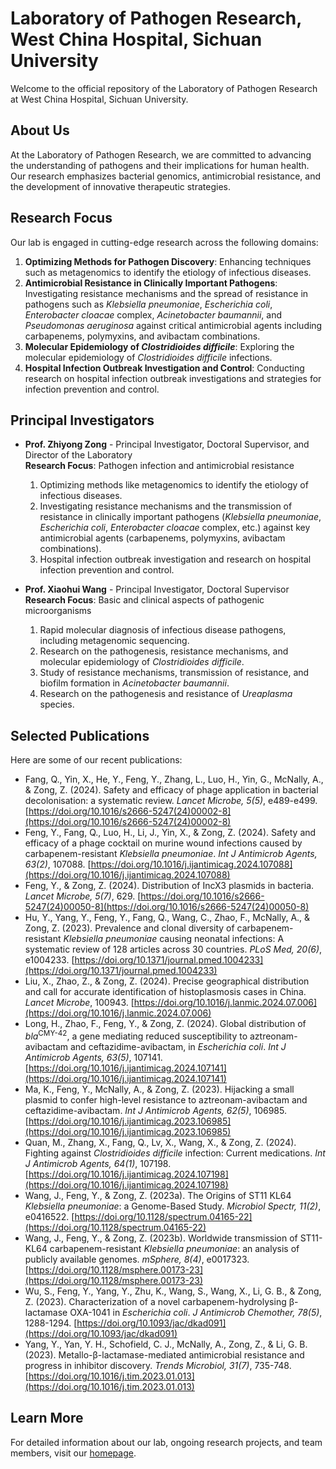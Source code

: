 # Laboratory of Pathogen Research, West China Hospital, Sichuan University

Welcome to the official repository of the Laboratory of Pathogen Research at West China Hospital, Sichuan University.

## About Us

At the Laboratory of Pathogen Research, we are committed to advancing the understanding of pathogens and their implications for human health. Our research emphasizes bacterial genomics, antimicrobial resistance, and the development of innovative therapeutic strategies.

## Research Focus

Our lab is engaged in cutting-edge research across the following domains:

1. **Optimizing Methods for Pathogen Discovery**: Enhancing techniques such as metagenomics to identify the etiology of infectious diseases.
2. **Antimicrobial Resistance in Clinically Important Pathogens**: Investigating resistance mechanisms and the spread of resistance in pathogens such as *Klebsiella pneumoniae*, *Escherichia coli*, *Enterobacter cloacae* complex, *Acinetobacter baumannii*, and *Pseudomonas aeruginosa* against critical antimicrobial agents including carbapenems, polymyxins, and avibactam combinations.
3. **Molecular Epidemiology of *Clostridioides difficile***: Exploring the molecular epidemiology of *Clostridioides difficile* infections.
4. **Hospital Infection Outbreak Investigation and Control**: Conducting research on hospital infection outbreak investigations and strategies for infection prevention and control.

## Principal Investigators

- **Prof. Zhiyong Zong** - Principal Investigator, Doctoral Supervisor, and Director of the Laboratory  
  **Research Focus**: Pathogen infection and antimicrobial resistance  
  1. Optimizing methods like metagenomics to identify the etiology of infectious diseases.  
  2. Investigating resistance mechanisms and the transmission of resistance in clinically important pathogens (*Klebsiella pneumoniae*, *Escherichia coli*, *Enterobacter cloacae* complex, etc.) against key antimicrobial agents (carbapenems, polymyxins, avibactam combinations).  
  3. Hospital infection outbreak investigation and research on hospital infection prevention and control.

- **Prof. Xiaohui Wang** - Principal Investigator, Doctoral Supervisor  
  **Research Focus**: Basic and clinical aspects of pathogenic microorganisms  
  1. Rapid molecular diagnosis of infectious disease pathogens, including metagenomic sequencing.  
  2. Research on the pathogenesis, resistance mechanisms, and molecular epidemiology of *Clostridioides difficile*.  
  3. Study of resistance mechanisms, transmission of resistance, and biofilm formation in *Acinetobacter baumannii*.  
  4. Research on the pathogenesis and resistance of *Ureaplasma* species.

## Selected Publications

Here are some of our recent publications:

- Fang, Q., Yin, X., He, Y., Feng, Y., Zhang, L., Luo, H., Yin, G., McNally, A., & Zong, Z. (2024). Safety and efficacy of phage application in bacterial decolonisation: a systematic review. *Lancet Microbe, 5(5)*, e489-e499. [https://doi.org/10.1016/s2666-5247(24)00002-8](https://doi.org/10.1016/s2666-5247(24)00002-8)
- Feng, Y., Fang, Q., Luo, H., Li, J., Yin, X., & Zong, Z. (2024). Safety and efficacy of a phage cocktail on murine wound infections caused by carbapenem-resistant *Klebsiella pneumoniae*. *Int J Antimicrob Agents, 63(2)*, 107088. [https://doi.org/10.1016/j.ijantimicag.2024.107088](https://doi.org/10.1016/j.ijantimicag.2024.107088)
- Feng, Y., & Zong, Z. (2024). Distribution of IncX3 plasmids in bacteria. *Lancet Microbe, 5(7)*, 629. [https://doi.org/10.1016/s2666-5247(24)00050-8](https://doi.org/10.1016/s2666-5247(24)00050-8)
- Hu, Y., Yang, Y., Feng, Y., Fang, Q., Wang, C., Zhao, F., McNally, A., & Zong, Z. (2023). Prevalence and clonal diversity of carbapenem-resistant *Klebsiella pneumoniae* causing neonatal infections: A systematic review of 128 articles across 30 countries. *PLoS Med, 20(6)*, e1004233. [https://doi.org/10.1371/journal.pmed.1004233](https://doi.org/10.1371/journal.pmed.1004233)
- Liu, X., Zhao, Z., & Zong, Z. (2024). Precise geographical distribution and call for accurate identification of histoplasmosis cases in China. *Lancet Microbe*, 100943. [https://doi.org/10.1016/j.lanmic.2024.07.006](https://doi.org/10.1016/j.lanmic.2024.07.006)
- Long, H., Zhao, F., Feng, Y., & Zong, Z. (2024). Global distribution of *bla*<sup>CMY-42</sup>, a gene mediating reduced susceptibility to aztreonam-avibactam and ceftazidime-avibactam, in *Escherichia coli*. *Int J Antimicrob Agents, 63(5)*, 107141. [https://doi.org/10.1016/j.ijantimicag.2024.107141](https://doi.org/10.1016/j.ijantimicag.2024.107141)
- Ma, K., Feng, Y., McNally, A., & Zong, Z. (2023). Hijacking a small plasmid to confer high-level resistance to aztreonam-avibactam and ceftazidime-avibactam. *Int J Antimicrob Agents, 62(5)*, 106985. [https://doi.org/10.1016/j.ijantimicag.2023.106985](https://doi.org/10.1016/j.ijantimicag.2023.106985)
- Quan, M., Zhang, X., Fang, Q., Lv, X., Wang, X., & Zong, Z. (2024). Fighting against *Clostridioides difficile* infection: Current medications. *Int J Antimicrob Agents, 64(1)*, 107198. [https://doi.org/10.1016/j.ijantimicag.2024.107198](https://doi.org/10.1016/j.ijantimicag.2024.107198)
- Wang, J., Feng, Y., & Zong, Z. (2023a). The Origins of ST11 KL64 *Klebsiella pneumoniae*: a Genome-Based Study. *Microbiol Spectr, 11(2)*, e0416522. [https://doi.org/10.1128/spectrum.04165-22](https://doi.org/10.1128/spectrum.04165-22)
- Wang, J., Feng, Y., & Zong, Z. (2023b). Worldwide transmission of ST11-KL64 carbapenem-resistant *Klebsiella pneumoniae*: an analysis of publicly available genomes. *mSphere, 8(4)*, e0017323. [https://doi.org/10.1128/msphere.00173-23](https://doi.org/10.1128/msphere.00173-23)
- Wu, S., Feng, Y., Yang, Y., Zhu, K., Wang, S., Wang, X., Li, G. B., & Zong, Z. (2023). Characterization of a novel carbapenem-hydrolysing β-lactamase OXA-1041 in *Escherichia coli*. *J Antimicrob Chemother, 78(5)*, 1288-1294. [https://doi.org/10.1093/jac/dkad091](https://doi.org/10.1093/jac/dkad091)
- Yang, Y., Yan, Y. H., Schofield, C. J., McNally, A., Zong, Z., & Li, G. B. (2023). Metallo-β-lactamase-mediated antimicrobial resistance and progress in inhibitor discovery. *Trends Microbiol, 31(7)*, 735-748. [https://doi.org/10.1016/j.tim.2023.01.013](https://doi.org/10.1016/j.tim.2023.01.013)

## Learn More

For detailed information about our lab, ongoing research projects, and team members, visit our [homepage](https://fengyuchengdu.github.io/Laboratory_of_Pathogen_Research).